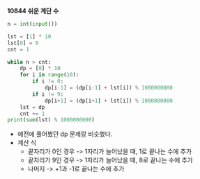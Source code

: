 __10844 쉬운 계단 수__

```python
n = int(input())

lst = [1] * 10
lst[0] = 0
cnt = 1

while n > cnt:
    dp = [0] * 10
    for i in range(10):
        if i != 0:
            dp[i-1] = (dp[i-1] + lst[i]) % 1000000000
        if i != 9:
            dp[i+1] = (dp[i+1] + lst[i]) % 1000000000
    lst = dp
    cnt += 1
print(sum(lst) % 1000000000)
```

- 예전에 풀어봤던 dp 문제랑 비슷했다.
- 계산 식
  - 끝자리가 0인 경우 -> 1자리가 늘어났을 때, 1로 끝나는 수에 추가
  - 끝자리가 9인 경우 -> 1자리가 늘어났을 때, 8로 끝나는 수에 추가
  - 나머지 -> +1과 -1로 끝나는 수에 추가
